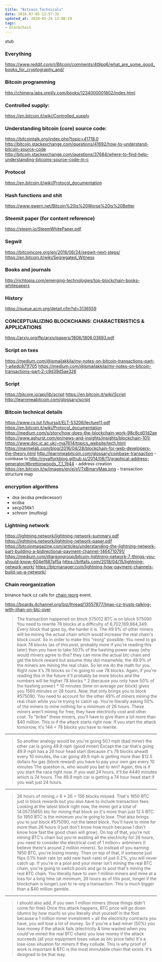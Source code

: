 ```yaml
---
title: "Bitcoin Technicals"
date: 2016-07-05 12:57:35
updated_at: 2020-05-24 13:08:29
tags:
- blockchain
---
```


stub

### Everything
https://www.reddit.com/r/Bitcoin/comments/4t9pq6/what_are_some_good_books_for_cryptography_and/

### Bitcoin programming
http://chimera.labs.oreilly.com/books/1234000001802/index.html

### Controlled supply:
https://en.bitcoin.it/wiki/Controlled_supply

### Understanding bitcoin (core) source code:
https://bitcointalk.org/index.php?topic=41718.0
http://bitcoin.stackexchange.com/questions/41692/how-to-understand-bitcoin-source-code
http://bitcoin.stackexchange.com/questions/37684/where-to-find-help-understanding-bitcoins-source-code-in-c

### Protocol
https://en.bitcoin.it/wiki/Protocol_documentation

### Hash functions and shit
https://www.gwern.net/Bitcoin%20is%20Worse%20is%20Better

### Steemit paper (for content reference)
https://steem.io/SteemWhitePaper.pdf

### Segwit
https://bitcoincore.org/en/2016/06/24/segwit-next-steps/
https://en.bitcoin.it/wiki/Segregated_Witness

### Books and journals
http://richtopia.com/emerging-technologies/top-blockchain-books-whitepapers

### History
https://queue.acm.org/detail.cfm?id=3136559

### CONCEPTUALIZING BLOCKCHAINS:  CHARACTERISTICS & APPLICATIONS 
https://arxiv.org/ftp/arxiv/papers/1806/1806.03693.pdf

### Script on txes
https://medium.com/@ismailakkila/my-notes-on-bitcoin-transactions-part-1-a4edc871f705
https://medium.com/@ismailakkila/my-notes-on-bitcoin-transactions-part-2-c9d39d5ae326

### Script
https://bitcore.io/api/lib/script
https://en.bitcoin.it/wiki/Script
http://learnmeabitcoin.com/glossary/script

### Bitcoin technical details
https://www.cs.tut.fi/kurssit/ELT-53206/lecture11.pdf
https://en.bitcoin.it/wiki/Protocol_documentation
https://medium.com/s/story/how-does-the-blockchain-work-98c8cd01d2ae
https://www.ashurst.com/en/news-and-insights/insights/blockchain-101/
https://www.doc.ic.ac.uk/~ma7614/topics_website/tech.html
https://marmelab.com/blog/2016/04/28/blockchain-for-web-developers-the-theory.html
http://learnmeabitcoin.com/glossary/coinbase-transaction - coinbase tx
http://royalforkblog.github.io/2014/08/11/graphical-address-generator/#brettonwoods_7_1_1944 - address creation
https://en.bitcoin.it/w/images/en/e/e1/TxBinaryMap.png - transaction structure map

### encryption algorithms

- dsa (ecdsa predecessor)
- ecdsa
- secp256k1
- schnorr (multisig)

### Lightning network

https://lightning.network/lightning-network-summary.pdf
https://lightning.network/lightning-network-paper.pdf
https://bitcoinmagazine.com/articles/understanding-the-lightning-network-part-building-a-bidirectional-payment-channel-1464710791/
https://medium.com/@argongroup/bitcoin-lightning-network-7-things-you-should-know-604ef687af5a
https://bitfalls.com/2018/04/15/lightning-network-work/
https://btcmanager.com/lightning-how-payment-channels-build-up-a-network/

### Chain reorganization
binance hack cz calls for [chain reorg](https://cointelegraph.com/news/binance-ceo-addresses-concerns-live-after-40-mln-btc-hack-rejects-blockchain-reorg-idea) event.

https://boards.4channel.org/biz/thread/13557877/lmao-cz-trusts-talking-with-jihan-on-btc-over

> The transaction happened on block 575012
> BTC is on block 575090
> You need to rewrite 78 blocks at a difficulty of 6,702,169,884,349.
> Every block that goes by, the harder it is.
> The 49.9% of other miners will be mining the actual chain which would increase the real chain's block count.
> So in order to make this "reorg" possible:
> You need to go back 78 blocks (as of this post, probably more if you're reading this later)
> then you have to take 50.1% of the hashing power away (why would miners agree to this? they can mine the actual btc chain and get the block reward but assume they do)
> meanwhile, the 49.9% of the miners are mining the real chain.
> So let me do the math for you. Right now it's 78 blocks so I'm going to use 78 blocks. Again, if you're reading this in the future it'll probably be more blocks and the numbers will be higher
> 78 blocks * 2 (because you only have 50% of the hashing power) * 10 minutes (time on average per block) gives you 1560 minutes or 26 hours. Now, that only brings you to block #575090. You need to account for the other 49% of miners mining the real chain while you're trying to catch up.
> You're literally asking 50% of the miners to mine nothing for a minimum of 26 hours.
> These miners aren't mining for free, they have electricity cost and other cost. To "bribe" these miners, you'll have to give them a lot more than $40 million.
> This is if the attack starts right now. If you start the attack tomorrow, it's 144 + 78 blocks you have to rewrite.

---

> So another analogy would be
> you're going 50.1 mph (bad miner)
> the other car is going 49.9 mph (good miner)
> Except the car that's going 49.9 mph has a 26 hour head start (because it's 78 blocks ahead)
> every 10 minutes, the car going 49.9 mph is getting more than $12.5 dollars for gas (block reward)
> you have to pay your own gas every 10 minutes
> The question is, who would you bet to win?
> Again, this is if you start the race right now. If you wait 24 hours, it'll be 4440 minutes which is 74 hours. The 49.9 mph car is getting a 74 hour head start if you wait just 24 hours.

---

> 26 hours of mining = 6 * 26 = 156 blocks missed. That's 1950 BTC just in block rewards but you also have to include transaction fees. Looking at the latest block right now, the miner got a total of 14.05735655 btc for mining that block so it's more than just 12.5 BTC.
> So 1950 BTC is the minimum you're going to lose. That also brings you to just block #575090, not the latest block. You'll have to mine for more than 26 hours (I just don't know how much because I don't know how fast the good chain will grow).
> On top of that, you're not mining BTC's chain but you're wasting all the electricity for 26 hours, you need to consider the electrical cost of 1 million+ antminers (I believe there's around 2 million miners).
> So instead of you earning 1950 BTC, you're losing money.
> Then on top of that, if someone just flips 0.1% hash rate (or add new hash rate) of just 0.2%, you will never catch up. If you're in a pool and your miner isn't mining the real BTC chain, you're going to switch pools and go to pool that's mining the real BTC chain. You literally have to own 1 million miners and mine at a loss for a long time (at minimum, 26 hours as of this post, longer if the blockchain is longer) just to re-org a transaction.
> This is much bigger than a $40 million gamble.

---

> I should also add, if you own 1 million miners (those things didn't come for free)
> Once this attack happens, BTC price will go down (dunno by how much) so you literally shot yourself in the foot because a 1 million miner investment + all the electricity contracts you have, you will lose a lot of money.
> So if you're a bad miner (50%) you lose money if the attack fails (electricity & time wasted when you could've mined the real BTC chain)
> you lose money if the attack succeeds (all your equipment loses value as btc price falls)
> It's a lose-lose situation for miners if they collude. This is why proof of work is important & BTC is the most immutable chain that exists. It's designed to be that way.

